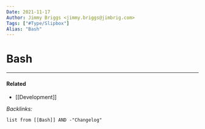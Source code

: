 ```yaml
---
Date: 2021-11-17
Author: Jimmy Briggs <jimmy.briggs@jimbrig.com>
Tags: ["#Type/Slipbox"]
Alias: "Bash"
---
```


# Bash

***

#### Related

- [[Development]]

*Backlinks:*

```dataview
list from [[Bash]] AND -"Changelog"
```